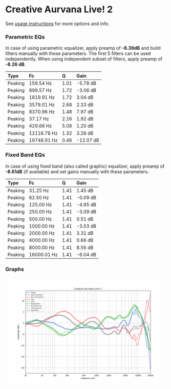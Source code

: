 # Creative Aurvana Live! 2
See [usage instructions](https://github.com/jaakkopasanen/AutoEq#usage) for more options and info.

### Parametric EQs
In case of using parametric equalizer, apply preamp of **-8.39dB** and build filters manually
with these parameters. The first 5 filters can be used independently.
When using independent subset of filters, apply preamp of **-8.26 dB**.

| Type    | Fc          |    Q | Gain      |
|:--------|:------------|:-----|:----------|
| Peaking | 159.54 Hz   | 1.01 | -5.78 dB  |
| Peaking | 899.57 Hz   | 1.72 | -3.06 dB  |
| Peaking | 1819.91 Hz  | 1.72 | 3.04 dB   |
| Peaking | 3579.01 Hz  | 2.68 | 2.33 dB   |
| Peaking | 8370.96 Hz  | 1.48 | 7.97 dB   |
| Peaking | 37.17 Hz    | 2.16 | 1.92 dB   |
| Peaking | 429.66 Hz   | 5.08 | 1.20 dB   |
| Peaking | 12116.78 Hz | 1.32 | 3.28 dB   |
| Peaking | 19748.91 Hz | 0.46 | -12.07 dB |

### Fixed Band EQs
In case of using fixed band (also called graphic) equalizer, apply preamp of **-8.61dB**
(if available) and set gains manually with these parameters.

| Type    | Fc          |    Q | Gain     |
|:--------|:------------|:-----|:---------|
| Peaking | 31.25 Hz    | 1.41 | 1.45 dB  |
| Peaking | 62.50 Hz    | 1.41 | -0.09 dB |
| Peaking | 125.00 Hz   | 1.41 | -4.95 dB |
| Peaking | 250.00 Hz   | 1.41 | -3.09 dB |
| Peaking | 500.00 Hz   | 1.41 | 0.51 dB  |
| Peaking | 1000.00 Hz  | 1.41 | -3.03 dB |
| Peaking | 2000.00 Hz  | 1.41 | 3.31 dB  |
| Peaking | 4000.00 Hz  | 1.41 | 0.66 dB  |
| Peaking | 8000.00 Hz  | 1.41 | 8.56 dB  |
| Peaking | 16000.01 Hz | 1.41 | -6.04 dB |

### Graphs
![](./Creative%20Aurvana%20Live!%202.png)